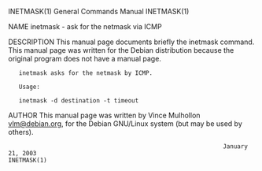 INETMASK(1)                                                   General Commands Manual                                                  INETMASK(1)

NAME
       inetmask - ask for the netmask via ICMP

DESCRIPTION
       This  manual  page  documents  briefly the inetmask command.  This manual page was written for the Debian distribution because the original
       program does not have a manual page.

       inetmask asks for the netmask by ICMP.

       Usage:

       inetmask -d destination -t timeout

AUTHOR
       This manual page was written by Vince Mulhollon <vlm@debian.org>, for the Debian GNU/Linux system (but may be used by others).

                                                                 January 21, 2003                                                      INETMASK(1)
